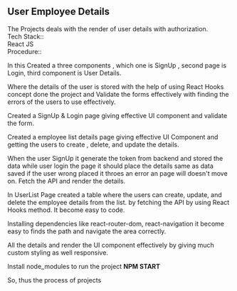 <h2>User Employee Details</h2>
<div>The Projects deals with the render of user details with authorization.</div>
<div>Tech Stack::</div>
<div>React JS</div>
<div>Procedure::</div>
<p>In this Created a three components , which one is SignUp , second page is Login, third component is User Details.</p>
<p>Where the details of the user is stored with the help of using React Hooks concept done the project and Validate the forms effectively with finding the errors of the users to use effectively.</p>
<p>Created a SignUp & Login page giving effective UI component and validate the form.</p>
<p>Created a employee list details page giving effective UI Component and getting the users to create , delete, and update the details.</p>
<p>When the user SignUp it generate the token from backend and stored the data while user login the page it should place the details same as data saved if the user wrong placed it throes an error an page will doesn't move on. Fetch the API and render the details.</p>
<p>In UserList Page created a table where the users can create, update, and delete the employee details from the list. by fetching the API by using React Hooks method. It become easy to code.</p>
<p>Installing dependencies like react-router-dom, react-navigation it become easy to finds the path and navigate the area correctly.</p>
<p>All the details and render the UI component effectively by giving much custom styling as well responsive.</p>
<div>Install node_modules to run the project <strong>NPM START</strong></div>

<p>So, thus the process of projects</p>